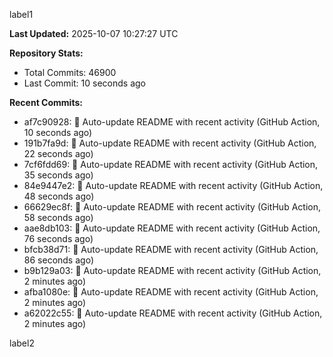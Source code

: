 
label1 
<!-- ACTIVITY_START -->
**Last Updated:** 2025-10-07 10:27:27 UTC

**Repository Stats:**
- Total Commits: 46900
- Last Commit: 10 seconds ago

**Recent Commits:**
- af7c90928: 🤖 Auto-update README with recent activity (GitHub Action, 10 seconds ago)
- 191b7fa9d: 🤖 Auto-update README with recent activity (GitHub Action, 22 seconds ago)
- 7cf6fdd69: 🤖 Auto-update README with recent activity (GitHub Action, 35 seconds ago)
- 84e9447e2: 🤖 Auto-update README with recent activity (GitHub Action, 48 seconds ago)
- 66629ec8f: 🤖 Auto-update README with recent activity (GitHub Action, 58 seconds ago)
- aae8db103: 🤖 Auto-update README with recent activity (GitHub Action, 76 seconds ago)
- bfcb38d71: 🤖 Auto-update README with recent activity (GitHub Action, 86 seconds ago)
- b9b129a03: 🤖 Auto-update README with recent activity (GitHub Action, 2 minutes ago)
- afba1080e: 🤖 Auto-update README with recent activity (GitHub Action, 2 minutes ago)
- a62022c55: 🤖 Auto-update README with recent activity (GitHub Action, 2 minutes ago)
<!-- ACTIVITY_END -->

label2
